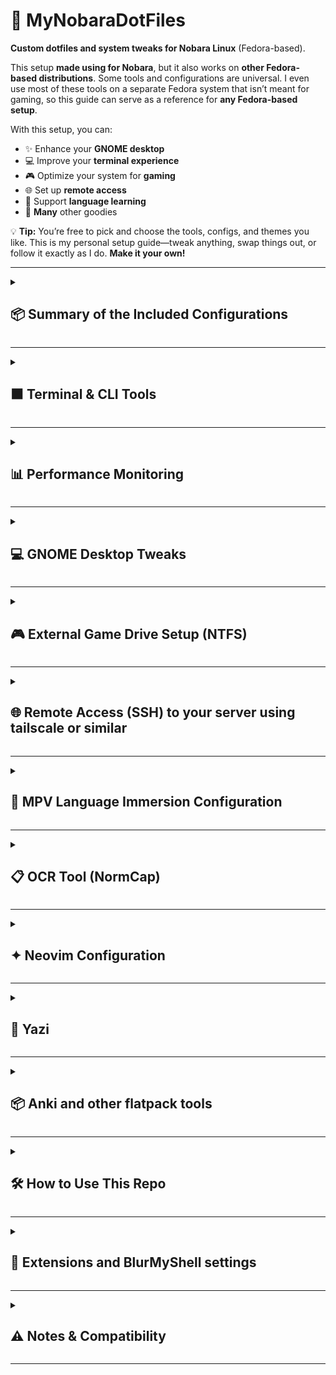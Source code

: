# 🚀 MyNobaraDotFiles

**Custom dotfiles and system tweaks for Nobara Linux** (Fedora-based).

This setup **made using for Nobara**, but it also works on **other Fedora-based distributions**. Some tools and configurations are universal. I even use most of these tools on a separate Fedora system that isn’t meant for gaming, so this guide can serve as a reference for **any Fedora-based setup**.

With this setup, you can:

* ✨ Enhance your **GNOME desktop**
* 💻 Improve your **terminal experience**
* 🎮 Optimize your system for **gaming**
* 🌐 Set up **remote access**
* 📝 Support **language learning**
* 🎇 **Many** other goodies

💡 **Tip:** You’re free to pick and choose the tools, configs, and themes you like. This is my personal setup guide—tweak anything, swap things out, or follow it exactly as I do. **Make it your own!**

---

<details>
<summary><h2>📦 Summary of the Included Configurations</h2></summary>

### 🎛️ Terminal

* 🐱 **Kitty** terminal setup
* ⭐ **Starship prompt** with custom Nobara/Fedora logos
* 🐟 **Fish Shell** with useful abbreviations for common comands 

### 🎮 Gaming

* 🛠️ **MangoHud** fixes for better in-game overlays
* 🔌 **NTFS** game **drive auto-mount** for seamless access and steam compatibility
* 🔧 **Btop** for a light weight system monitor

### 🖥️ GNOME

* 🔄 Tweaked **Alt+Tab** behavior & battery indicator in top bar
* ⌨️ Custom Keyboard Shortcuts
* 🎨 **WhiteSur theme** + **MacTahoe icons** + **Bibata cursor** for a sleek UI
* 🖼️ Included **wallpaper**: `media/wallpaper.jpg`
* 🧩 Essential **GNOME extensions** [View recommended extensions in Extension Manager →](#extension-manager-open)

### 🛠️ Tools

* 🎬 **MPV** player **configuration** for language immersion
* 🅰️ **Fonts** for **Anki** cards (Chinese and japanese fonts)
* 📋 **Ocr** support with shortcut
* 📂 **Yazi** for llighting fast file search and file browser
* 📦 **Anki** and other **flatpack** tools

</details>


---

<details>
<summary><h2>⬛ Terminal & CLI Tools</h2></summary>

✨ This setup combines **Kitty**, **Fish**, and **Starship** to create a **fast, modern, and highly customizable terminal experience**:

- **Kitty** → Clean, GPU-accelerated terminal with smooth performance  
- **Fish** → Intuitive shell with autosuggestions & syntax highlighting for effortless commands  
- **Starship** → Sleek, informative prompt with Git status, environments, execution time, and more  

🚀 The result is a **minimal yet powerful workflow** optimized for **productivity, readability, and daily use**.
<br></br>


### 🔹 Kitty Terminal

* Config: `~/.config/kitty/kitty.conf`


### 🔹 Fish Shell

* Install:  
  ```bash
  sudo dnf install fish

* Set as default shell:
  ```bash
  chsh -s /usr/bin/fish

 * Config: ~/.config/fish/config.fish


### 🔹 Starship Prompt


* Install:  
  ```bash
  curl -sS https://starship.rs/install.sh | sh
* Config: `~/.config/starship.toml`

#### 🖥️ Desktop with Terminal

A look at my customized GNOME desktop with `kitty` terminal open:

![My GNOME Desktop with Kitty](media/screenshot-terminal-blur.png)

</details>


---

<details>
<summary><h2>📊 Performance Monitoring</h2></summary>

### 🔸 MangoHud (for gaming overlays)

* Enable:
  ```bash
  MANGOHUD=1
  ```

* Enable per-game:

  ```bash
  MANGOHUD=1 gamemoderun %command%
  ```
* GPU selection (via GOverlay):

  * Go to **Visual Settings**
  * Set correct PCI GPU (e.g. `1:00.0` for NVIDIA)

### 🔸 Btop (system resources monitor) 
* Install:  
  ```bash
  sudo dnf install btop

</details>

---

<details>
<summary><h2>💻 GNOME Desktop Tweaks</h2></summary>

### ♣️ Behavior Fixes

**Restore traditional Alt+Tab (individual windows, not grouped by app):**

```bash
gsettings set org.gnome.desktop.wm.keybindings switch-windows "['<Alt>Tab']"
gsettings set org.gnome.desktop.wm.keybindings switch-windows-backward "['<Shift><Alt>Tab']"
gsettings set org.gnome.desktop.wm.keybindings switch-applications "[]"
gsettings set org.gnome.desktop.wm.keybindings switch-applications-backward "[]"
```

**Show battery percentage in top bar:**

```bash
gsettings set org.gnome.desktop.interface show-battery-percentage true
```

### ⌨️ Custom Keyboard Shortcuts

#### 🚀 Application Launchers

| Shortcut       | Application          | Command                          |
|----------------|----------------------|----------------------------------|
| `Super + E`    | Files (Nautilus)     | `nautilus --new-window`          |
| `Super + Enter`| Kitty Terminal       | `kitty`                          |
| `Super + D`    | Yazi File Manager    | `kitty -e yazi`                  |
| `Super + W`    | Neovim               | `kitty -e nvim`                  |
| `Super + R`    | Btop                 | `kitty -e btop`                  |
| `Super + B`    | Zen Browser          | `flatpak run app.zen_browser.zen`|
| `Super + F9`| Ocr      | `/usr/bin/flatpak run com.github.dynobo.normcap`|

### 🔧 How to Set These Shortcuts

1. Open **Settings** → **Keyboard** → **Keyboard Shortcuts**
2. Scroll down and click **"View and Customize Shortcuts"**
3. Select **"Custom Shortcuts"** in the sidebar
4. Click the **+** button to add each shortcut

### 🎨 Visual Style

#### 🛠️ Prerequisites
1. Install required tools:
   ```bash
   sudo dnf install gnome-tweaks
   ```
2. Enable **User Themes** extension:
   - Open Extensions app (`gnome-extensions-app`)
   - Search for "User Themes"
   - Enable the extension

#### 🔸 Themes Used

| Component  | Theme                 | Source Link                                                               |
| ---------- | --------------------- | ------------------------------------------------------------------------- |
| GTK Theme  | WhiteSur-Dark         | [WhiteSur-gtk-theme](https://github.com/vinceliuice/WhiteSur-gtk-theme)   |
| Icon Theme | MacTahoe              | [MacTahoe-icon-theme](https://github.com/vinceliuice/MacTahoe-icon-theme) |
| Cursor     | Bibata Modern Classic | [Bibata Cursor](https://github.com/ful1e5/Bibata_Cursor)                  |

> Install these manually or using their provided install scripts.

  
1. Open **GNOME Tweaks**
2. Navigate to "Appearance" tab
3. Set:

   | Setting       | Value                  |
   |---------------|------------------------|
   | Cursor        | Bibata-Modern-Classic  |
   | Icons         | MacTahoe-dark          |
   | Shell         | WhiteSur-Dark          |
   | Legacy Applications  | WhiteSur-Dark   |

### 🖼️ Included Wallpaper
![Default Wallpaper](media/wallpaper.jpg)  
Located in `media/wallpaper.jpg` - set as your desktop background for the complete look.
**To set wallpaper:**
1. Right-click desktop → "Change Background"
2. Select "Wallpapers" tab
3. Click "+" to add `media/wallpaper.jpg`
4. Select your new wallpaper

</details>

---

<details>
<summary><h2>🎮 External Game Drive Setup (NTFS)</h2></summary>

### Use Case: Mounting a 2TB M.2 external drive for Steam game storage

1. Find UUID of the drive:

   ```bash
   sudo blkid
   ```

2. Add this to `/etc/fstab` (replace `xxxx-...` with actual UUID):

   ```bash
   UUID=xxxxxxxx-xxxx-xxxx-xxxx-xxxxxxxxxxxx  /mnt/gamedrive  ntfs-3g  uid=1000,gid=1000,rw,exec,umask=000,nofail,x-gvfs-show  0  0
   ```

3. Create mount point:

   ```bash
   sudo mkdir -p /mnt/gamedrive
   ```

> ⚠️ **Backup your `/etc/fstab`** before editing. Mistakes can prevent your system from booting.
>  Do this with caution and at your own risk.

</details>

---

<details>
<summary><h2>🌐 Remote Access (SSH) to your server using tailscale or similar</h2></summary>

**Once your computer and server are connected to your VPN:**
Add this to your config.fish:
```bash
    abbr -a sshserver "ssh username@hostname"
```


<details>
<summary><h3>Or if using bash:</h3></summary>
Set up an SSH alias for convenience. Add this to `~/.bashrc`:

```bash
alias sshserver='ssh username@hostname'
```

Apply changes:

```bash
source ~/.bashrc
```
</details>
</details>

---

<details>
<summary><h2>🎥 MPV Language Immersion Configuration</h2></summary>

**Enhanced media playback for language learning** with automatic playback, and language-specific presets.

### 📌 Installation Paths
| Installation Type | Config Location                          |
|-------------------|-----------------------------------------|
| Native Linux      | `~/.config/mpv/`                        |
| Flatpak           | `~/.var/app/io.mpv.Mpv/config/mpv/`     |
| Windows           | `%APPDATA%\mpv\`                        |

### **1️⃣ Install Native MPV (Recommended)**
```bash
# Install MPV with full codec support
sudo dnf install mpv ffmpeg

# For hardware acceleration (Intel/NVIDIA/AMD):
sudo dnf install libva-intel-driver libva-utils mesa-vdpau-drivers
```

### **2️⃣ Configuration File Locations**
#### **Native Installation Paths**:
```
~/.config/mpv/
├── mpv.conf           # Main config
├── input.conf        # Keybindings
└── scripts/          # Custom Lua scripts
```

### **3️⃣ Install Language Immersion Config**
```bash
# Create config directory
mkdir -p ~/.config/mpv
```

### 🌍 Language Support
Pre-configured for optimal experience with:
- 日本語 (Japanese)
- 简体中文 (Chinese Simplified)
- Português (Portuguese)
- Русский (Russian)
- English
- Español (Spanish)

### ✨ Key Features
- **Autoplay functionality** for immersion sessions
- **Language-specific presets**:
  - Preferred audio tracks
  - Subtitle styling
- **Smart pause/resume** behavior

> Note: This is a personalized configuration that may need adjustment for your specific language learning needs.

</details>


---

<details> <summary><h2>📋 OCR Tool (NormCap)</h2></summary>
✨ Optical Character Recognition for Easy Text Capture

NormCap is a cross-platform OCR tool that lets you quickly capture text from anywhere on your screen.
🔹 Installation
bash

# Install via Flatpak (recommended)
flatpak install flathub com.github.dynobo.normcap

🔹 Usage

    Launch NormCap using the keyboard shortcut: Super + F9

    Select an area on your screen containing text

    Text is automatically copied to your clipboard

    Paste anywhere you need the text

🔹 Features

    ✅ Captures text from images, videos, PDFs, etc.
    ✅ Supports multiple languages
    ✅ Automatically copies to clipboard
    ✅ Lightweight and fast
    ✅ Cross-platform (Linux, Windows, macOS)

> 💡  **Important**  
> Go to 💻 GNOME Desktop Tweaks and then ⌨️ Custom Keyboard Shortcuts to add a shortcut for the OCR
</details>

---




<details>
<summary><h2>✦ Neovim Configuration</h2></summary>
✨ Self-contained Neovim setup based on NvChad for a fully-featured coding experience.

🔹 **Installation**

```bash
# Install Neovim on Fedora
sudo dnf install neovim

# Clone this repository (if not already done)
git clone https://github.com/MiguelRegueiro/MyNobaraDotFiles

# Copy the Neovim configuration
cp -r MyNobaraDotFiles/nvim ~/.config/nvim
```

🔹 **Usage**

* Launch Neovim with `nvim`
* Everything is pre-configured—no additional tools needed
* Explore the file explorer: `Space+e`
* Navigate buffers: `Shift+h/l`
* Save files: `Space+w`
* Quit: `Space+q`
* Comment code: `gcc` / `gc` (visual mode)
* Quick insert mode exit: `jk`
* Trigger completion: `Ctrl+Space`

🔹 **Key Features**

✅ Works without external dependencies (LSP, linters, or formatters)
✅ Enhanced editing: syntax highlighting, auto-pairs, smart navigation
✅ File management: file explorer, bufferline, status line
✅ Coding utilities: comments, surround, text manipulation
✅ Completion: buffer and path-based

🔹 **Why It’s Portable**

* No external installations required
* Self-contained Lua plugin setup
* Uses Neovim built-in features
* Easy setup—just copy the `nvim` folder

🔹 **Languages Supported**

Lua, Python, JavaScript, TypeScript, HTML, CSS, Java, C/C++, Rust, SQL, JSON, Markdown

> 💡  **Note:** All plugin configuration is in `MyNobaraDotFiles/nvim` folder.

</details>

---



<details> <summary><h2>📂 Yazi</h2></summary>
✨ Minimal and Highly Customizable Text Editor

Yazi is a lightweight text editor designed for fast editing and simplicity. You can fully customize it using your own config files.

🔹 Installation

```bash
# Install via DNF
sudo dnf install yazi
```

🔹 Configuration

My configuration files are included in this repository under the folder: `yazi`.
You can copy them to your Yazi config directory to use my setup:

```bash
cp -r yazi/* ~/.config/yazi/
```

🔹 Usage

```bash
# Launch Yazi from terminal
yazi
```

🔹 Features

✅ Lightweight and minimal
✅ Fully configurable via dotfiles
✅ Syntax highlighting for multiple languages
✅ Fast startup and low resource usage
✅ Ideal for both coding and note-taking

> 💡 **Tip**
> Customize your keybindings, themes, and plugins in your config files for the best experience.


<details> <summary><h2>⚙️ Set Neovim as Default Editor for Yazi</h2></summary>
By default, Yazi may open files using Nano. To make it use **Neovim (`nvim`)**, set your environment variables.

**For Fish shell users:**

```fish
# Remove any existing global EDITOR variable
set -e EDITOR

# Set Neovim as the default editor
set -Ux EDITOR nvim
set -Ux VISUAL nvim
```

✅ Verify:

```fish
echo $EDITOR
echo $VISUAL
```

Both should output: `nvim`

Now Yazi will open files using Neovim by default.
</details>

</details>

---

<details>
<summary><h2>📦 Anki and other flatpack tools</h2></summary>
✨ Useful applications installed via Flatpak.

✅ Anki: Powerful spaced repetition flashcards
✅ Zen Browser: Minimalist, distraction-free browsing
✅ SpeechNote: Quick voice notes and transcription

🔹 **Installation**

```bash
# Anki - Flashcards
flatpak install flathub net.ankiweb.Anki

# Zen Browser - Lightweight web browser
flatpak install flathub app.zen_browser.zen

# SpeechNote - Voice note-taking
flatpak install flathub net.mkiol.SpeechNote
```

<summary><h2>🌠 Recommended Anki Add-ons</h2></summary>
Enhance your Anki experience with these popular add-ons.

🔹 **Add-ons & Installation**

1. **Zoom for Anki 24**  
   Add-on ID: `1923741581`  
   *Allows you to zoom in/out on cards for better readability.*

2. **Review Heatmap**  
   Add-on ID: `1771074083`  
   *Visualizes your review activity with a heatmap for tracking streaks and performance.*

🔹 **How to Install Add-ons**

1. Open Anki  
2. Go to `Tools → Add-ons → Get Add-ons`  
3. Enter the add-on ID and click **OK**  
4. Restart Anki to activate the add-on


<details>
<summary><h2>🎤 Recommended SpeechNote Voices and how to set up darkmode</h2></summary>
Enhance your SpeechNote experience with high-quality voices.

🔹 **Recommended Voices**

1. **Kokoro Voices**  
   *American English recommended:* `af_heart`  
   [View all Kokoro voices and ratings](https://huggingface.co/hexgrad/Kokoro-82M/blob/main/VOICES.md#american-english)  
   *Features:*  
   ✅ Natural-sounding TTS  
   ✅ Wide variety of voice styles  
   ✅ Supports multiple languages  
   ✅ Highly rated by users  


🔹 **Dark Mode Settings**

<img src="/media/speachnote.png" alt="SpeechNote Dark Mode">

> 💡 Tip: Experiment with different Kokoro voices for note-taking variety and clarity.
</details>

</details>



</details>



---
<details>
<summary><h2>🛠️ How to Use This Repo</h2></summary>

1. Clone:

   ```bash
   git clone https://github.com/MiguelRegueiro/MyNobaraDotFiles
   ```

2. Copy over desired configs to:

   * `~/.config/kitty/`
   * `~/.config/starship.toml`
   * etc.

3. Apply GNOME settings:

> 💡  **Important**  
> Go to 💻 GNOME Desktop Tweaks for this step

4. Installed the desired tools

</details>

---

<details>
<summary><h2>📸 Extensions and BlurMyShell settings</h2></summary>

#### Extension Manager Open

A preview of all installed GNOME extensions inside **Extension Manager**:

![GNOME Extensions via Extension Manager](media/extensions-view.png)


**Blur My shell config** for blured apps in gnome:

![GNOME Extensions via Extension Manager](media/BlurMyShellConfig.png)

</details>

---

<details>
<summary><h2>⚠️ Notes & Compatibility</h2></summary>

* These configs were built and tested on **Nobara Linux**, but most will work on:

  * Fedora GNOME
  * Other systemd-based distros using GNOME
* Some parts (like `fstab`, MangoHud) require additional packages like:

  * `ntfs-3g`
  * `gamemode`
  * `mangohud`

</details>


---
